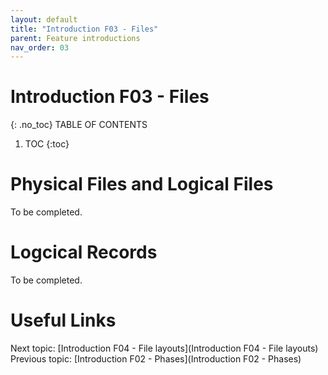 ```yaml
---
layout: default
title: "Introduction F03 - Files"
parent: Feature introductions
nav_order: 03
---
```


# Introduction F03 - Files
{: .no_toc}
TABLE OF CONTENTS 
1. TOC
{:toc}  

# Physical Files and Logical Files
To be completed.  
  


# Logcical Records
To be completed.  
  

# Useful Links
Next topic: [Introduction F04 - File layouts](Introduction F04 - File layouts)  
Previous topic: [Introduction F02 - Phases](Introduction F02 - Phases)  

